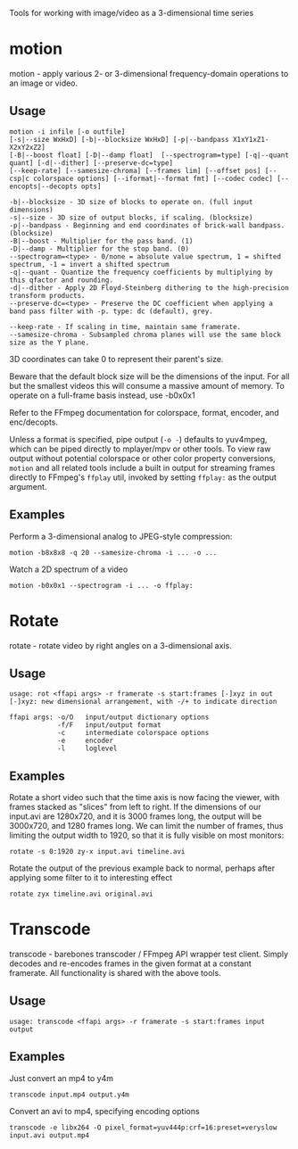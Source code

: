 Tools for working with image/video as a 3-dimensional time series

# motion
motion - apply various 2- or 3-dimensional frequency-domain operations to an image or video.

## Usage

	motion -i infile [-o outfile]
	[-s|--size WxHxD] [-b|--blocksize WxHxD] [-p|--bandpass X1xY1xZ1-X2xY2xZ2]
	[-B|--boost float] [-D|--damp float]  [--spectrogram=type] [-q|--quant quant] [-d|--dither] [--preserve-dc=type]
	[--keep-rate] [--samesize-chroma] [--frames lim] [--offset pos] [--csp|c colorspace options] [--iformat|--format fmt] [--codec codec] [--encopts|--decopts opts]

	-b|--blocksize - 3D size of blocks to operate on. (full input dimensions)
	-s|--size - 3D size of output blocks, if scaling. (blocksize)
	-p|--bandpass - Beginning and end coordinates of brick-wall bandpass. (blocksize)
	-B|--boost - Multiplier for the pass band. (1)
	-D|--damp - Multiplier for the stop band. (0)
	--spectrogram=<type> - 0/none = absolute value spectrum, 1 = shifted spectrum, -1 = invert a shifted spectrum
	-q|--quant - Quantize the frequency coefficients by multiplying by this qfactor and rounding.
	-d|--dither - Apply 2D Floyd-Steinberg dithering to the high-precision transform products.
	--preserve-dc=<type> - Preserve the DC coefficient when applying a band pass filter with -p. type: dc (default), grey.

	--keep-rate - If scaling in time, maintain same framerate.
	--samesize-chroma - Subsampled chroma planes will use the same block size as the Y plane.

3D coordinates can take 0 to represent their parent's size.

Beware that the default block size will be the dimensions of the input. For all but the smallest videos this will consume a massive amount of memory. To operate on a full-frame basis instead, use -b0x0x1

Refer to the FFmpeg documentation for colorspace, format, encoder, and enc/decopts.

Unless a format is specified, pipe output (`-o -`) defaults to yuv4mpeg, which can be piped directly to mplayer/mpv or other tools. To view raw output without potential colorspace or other color property conversions, `motion` and all related tools include a built in output for streaming frames directly to FFmpeg's `ffplay` util, invoked by setting `ffplay:` as the output argument.

## Examples

Perform a 3-dimensional analog to JPEG-style compression:
	
	motion -b8x8x8 -q 20 --samesize-chroma -i ... -o ...

Watch a 2D spectrum of a video

	motion -b0x0x1 --spectrogram -i ... -o ffplay:

# Rotate
rotate - rotate video by right angles on a 3-dimensional axis.

## Usage

	usage: rot <ffapi args> -r framerate -s start:frames [-]xyz in out
	[-]xyz: new dimensional arrangement, with -/+ to indicate direction

	ffapi args: -o/O   input/output dictionary options
	            -f/F   input/output format
	            -c     intermediate colorspace options
	            -e     encoder
	            -l     loglevel

## Examples
Rotate a short video such that the time axis is now facing the viewer, with frames stacked as "slices" from left to right. If the dimensions of our input.avi are 1280x720, and it is 3000 frames long, the output will be 3000x720, and 1280 frames long. We can limit the number of frames, thus limiting the output width to 1920, so that it is fully visible on most monitors:

	rotate -s 0:1920 zy-x input.avi timeline.avi

Rotate the output of the previous example back to normal, perhaps after applying some filter to it to interesting effect

	rotate zyx timeline.avi original.avi

# Transcode
transcode - barebones transcoder / FFmpeg API wrapper test client. Simply decodes and re-encodes frames in the given format at a constant framerate. All functionality is shared with the above tools.

## Usage

	usage: transcode <ffapi args> -r framerate -s start:frames input output

## Examples
Just convert an mp4 to y4m

	transcode input.mp4 output.y4m

Convert an avi to mp4, specifying encoding options

	transcode -e libx264 -O pixel_format=yuv444p:crf=16:preset=veryslow input.avi output.mp4